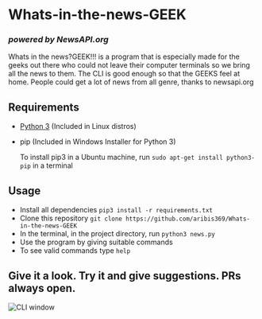 # Whats-in-the-news-GEEK

### _powered by NewsAPI.org_
Whats in the news?GEEK!!! is a program that is especially made for the geeks out there who could not leave their computer terminals so we bring all the news to them. The CLI is good enough so that the GEEKS feel at home. People could get a lot of news from all genre, thanks to newsapi.org

## Requirements
* [Python 3](https://www.python.org/downloads/release/python-363/) (Included in Linux distros)
* pip (Included in Windows Installer for Python 3)
  
  To install pip3 in a Ubuntu machine, run `sudo apt-get install python3-pip` in a terminal

## Usage 
* Install all dependencies `pip3 install -r requirements.txt`
* Clone this repository
`git clone https://github.com/aribis369/Whats-in-the-news-GEEK`
* In the terminal, in the project directory, run
```python3 news.py```
* Use the program by giving suitable commands
* To see valid commands type ```help```

## Give it a look. Try it and give suggestions. PRs always open.
![CLI window](ter.png)

